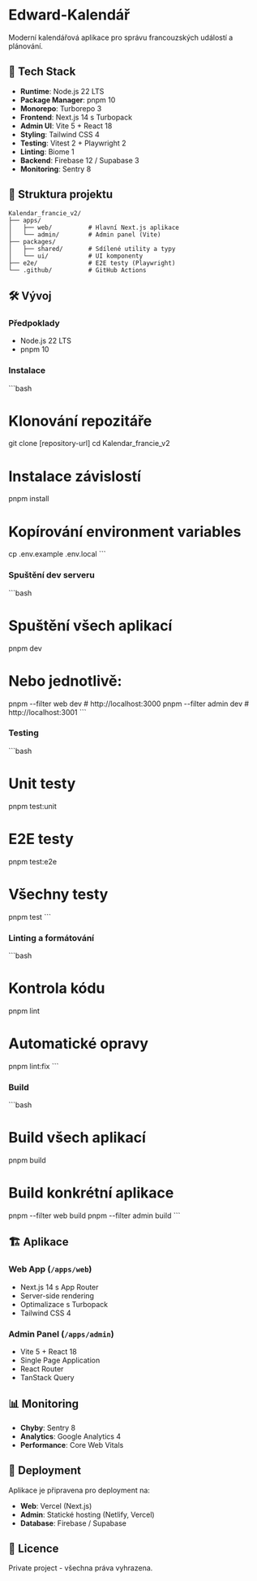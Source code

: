 # Edward-Kalendář

Moderní kalendářová aplikace pro správu francouzských událostí a plánování.

## 🚀 Tech Stack

- **Runtime**: Node.js 22 LTS
- **Package Manager**: pnpm 10
- **Monorepo**: Turborepo 3
- **Frontend**: Next.js 14 s Turbopack
- **Admin UI**: Vite 5 + React 18
- **Styling**: Tailwind CSS 4
- **Testing**: Vitest 2 + Playwright 2
- **Linting**: Biome 1
- **Backend**: Firebase 12 / Supabase 3
- **Monitoring**: Sentry 8

## 📁 Struktura projektu

```
Kalendar_francie_v2/
├── apps/
│   ├── web/          # Hlavní Next.js aplikace
│   └── admin/        # Admin panel (Vite)
├── packages/
│   ├── shared/       # Sdílené utility a typy
│   └── ui/           # UI komponenty
├── e2e/              # E2E testy (Playwright)
└── .github/          # GitHub Actions
```

## 🛠️ Vývoj

### Předpoklady

- Node.js 22 LTS
- pnpm 10

### Instalace

\`\`\`bash
# Klonování repozitáře
git clone [repository-url]
cd Kalendar_francie_v2

# Instalace závislostí
pnpm install

# Kopírování environment variables
cp .env.example .env.local
\`\`\`

### Spuštění dev serveru

\`\`\`bash
# Spuštění všech aplikací
pnpm dev

# Nebo jednotlivě:
pnpm --filter web dev          # http://localhost:3000
pnpm --filter admin dev        # http://localhost:3001
\`\`\`

### Testing

\`\`\`bash
# Unit testy
pnpm test:unit

# E2E testy
pnpm test:e2e

# Všechny testy
pnpm test
\`\`\`

### Linting a formátování

\`\`\`bash
# Kontrola kódu
pnpm lint

# Automatické opravy
pnpm lint:fix
\`\`\`

### Build

\`\`\`bash
# Build všech aplikací
pnpm build

# Build konkrétní aplikace
pnpm --filter web build
pnpm --filter admin build
\`\`\`

## 🏗️ Aplikace

### Web App (`/apps/web`)
- Next.js 14 s App Router
- Server-side rendering
- Optimalizace s Turbopack
- Tailwind CSS 4

### Admin Panel (`/apps/admin`)
- Vite 5 + React 18
- Single Page Application
- React Router
- TanStack Query

## 📊 Monitoring

- **Chyby**: Sentry 8
- **Analytics**: Google Analytics 4
- **Performance**: Core Web Vitals

## 🚀 Deployment

Aplikace je připravena pro deployment na:
- **Web**: Vercel (Next.js)
- **Admin**: Statické hosting (Netlify, Vercel)
- **Database**: Firebase / Supabase

## 📄 Licence

Private project - všechna práva vyhrazena. 